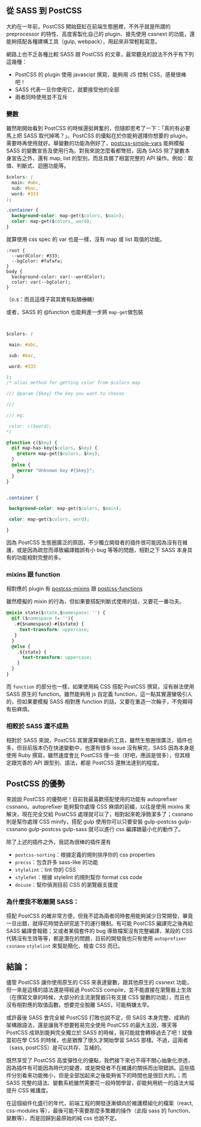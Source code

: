 ## 從 SASS 到 PostCSS

大約在一年前，PostCSS 開始竄紅在前端生態圈裡，不外乎就是所謂的 preprocessor 的特性、高度客製化自己的 plugin、搶先使用 cssnext 的功能，還能夠搭配各種建構工具（gulp, webpack），用起來非常輕鬆寫意。

網路上也不乏各種比較 SASS 跟 PostCSS 的文章，最常聽見的說法不外乎有下列這幾種：

* PostCSS 的 plugin 使用 javascipt 撰寫，能夠用 JS 控制 CSS，感覺很棒吧！
* SASS 代表一旦你使用它，就要接受他的全部
* 兩者同時使用並不互斥

### 變數

雖然剛開始看到 PostCSS 的時候還挺興奮的，但隨即思考了一下：「真的有必要馬上把 SASS 取代掉嗎？」。PostCSS 的優點在於你能夠選擇你想要的 plugin，需要時再使用就好。舉變數的功能為例好了，[postcss-simple-vars](https://github.com/postcss/postcss-simple-vars) 能夠模擬 SASS 的變數宣告及使用行為。對我來說怎麼看都彆扭，因為 SASS 除了變數本身宣告之外，還有 map, list 的型別，而且具備了相當完整的 API 操作。例如：取值、判斷式、迴圈功能等。

```css
$colors: (
  main: #abc,
  sub: #bac,
  word: #333
);

.container {
  background-color: map-get($colors, $main);
  color: map-get($colors, word);
}

```

就算使用 css spec 的 var 也是一樣，沒有 map 或 list 取值的功能。

```
:root {
  --wordColor: #333;
  --bgColor: #fafafa;
}
body {
  background-color: var(--wordColor);
  color: var(--bgColor);
}
```

（o.s：而且這樣子寫其實有點醜~~很醜~~）

或者，SASS 的 @function 也能夠進一步將 `map-get`做包裝

```css


$colors: (

 main: #abc,

 sub: #bac,

 word: #333

);
/* alias method for getting color from $colors map

/// @param {$key} the key you want to choose

///

/// eg:

 color: c($word); 
*/

@function c($key) {
  @if map-has-key($colors, $key) {
    @return map-get($colors, $key);
  }
  @else {
    @error "Unknown key #{$key}";
  }
}


.container {

 background-color: map-get($colors, $main);

 color: map-get($colors, word);

}
```

因為 PostCSS 生態圈廣泛的原因，不少獨立開發者的插件很可能因為沒有在維護，或是因為疏忽而導致編譯錯誤有小 bug 等等的問題，相對之下 SASS 本身具有的功能相對完整的多。

### mixins 跟 function

相對應的 plugin 有  [postcss-mixins](https://github.com/postcss/postcss-mixins) 跟 [postcss-functions](https://github.com/andyjansson/postcss-functions)

雖然模擬的 mixin 的行為，但如果要搭配判斷式使用的話，又要花一番功夫。

```css
@mixin state($state,$namespace: '') {
  @if ($namespace != ''){
   .#{$namespace}-#{$state} {
     text-transform: uppercase;
   } 
  }
  @else {
    .${state} {
      text-transform: uppercase;
    }
  }
}
```

而 `function` 的部分也一樣，如果使用純 CSS 搭配 PostCSS 撰寫，沒有辦法使用 SASS 原生的 function。雖然能夠用 js 自定義 function，這一點其實還蠻吸引人的，但如果要模擬 SASS 相對應 function 的話，又要在重造一次輪子，不免顯得有些麻煩。

### 相較於 SASS 還不成熟

相對於 SASS 來說，PostCSS 其實還算蠻新的工具，雖然生態圈很廣泛，插件也多，但目前版本仍在快速變動中，也還有很多 issue 沒有解完，SASS 因為本身是使用 Ruby 撰寫，雖然速度會比 PostCSS 慢一些（好吧，應該是很多），但其穩定跟完善的 API 跟型別、語法，都是 PostCSS 還無法達到的程度。

## PostCSS 的優勢

來說說 PostCSS 的優勢吧！目前我最喜歡搭配使用的功能有 autoprefixer cssnano。autoprefixer 能夠幫你處理 CSS 麻煩的前綴，以往是使用 mixins 來解決，現在完全交給 PostCSS 處理就可以了，相對起來乾淨簡潔多了；cssnano 則是幫你處理 CSS minify，搭配 gulp 使用你可以只要安裝 gulp-postcss gulp-cssnano gulp-postcss gulp-sass 就可以進行 css 編譯跟最小化的動作了。

除了上述的插件之外，我認為很棒的插件還有

* `postcss-sorting`：根據定義的規則排序你的 css properties
* `precss`：包含許多 sass-like 的功能
* `stylelint`：lint 你的 CSS
* `stylefmt`：根據 stylelint 的規則幫你 format css code
* `doiuse`：幫你偵測目前 CSS 的瀏覽器支援度

### 為什麼我不敢離開 SASS：

搭配 PostCSS 的確非常方便，但我不認為兩者同時套用能夠減少日常開發，畢竟一旦出錯，就得花時間去研究底下的運行機制。有可能 PostCSS 編譯完之後再給 SASS 編譯會報錯；又或者某個套件的 bug 導致檔案沒有完整編譯，某段的 CSS 代碼沒有生效等等，都是潛在的問題，目前的開發我也只有使用 `autoprefixer` `cssnano` `stylelint` 來幫助簡化、檢查 CSS 而已。

## 結論：

儘管 PostCSS 讓你使用原生的 CSS 來表達變數，跟其他原生的 cssnext 功能，但一來是這樣的語法還是得經過 PostCSS compile，並不能直接在瀏覽器上生效（在撰寫文章的時候，大部分的主流瀏覽器只有支援 CSS 變數的功能），而且也沒有相對應的取值函數。想要完全脫離 SASS，可能稍嫌太早。

或許最後 SASS 會完全被 PostCSS 打敗也說不定，但 SASS 本身完整、成熟的架構跟語法，還是讓我不想要輕易完全使用 PostCSS 的最大主因，哪天等 PostCSS 成熟到能夠完全獨立於 SASS 的時候，我可能就會轉移過去了吧！就像當初在學 CSS 的時候，也是猶豫了很久才開始學習 SASS 那樣。不過，這兩者（sass, postCSS）是可以共存、互補的。

既然享受了 PostCSS 高度彈性化的優點，我們接下來也不得不關心抽象化滲透，因為插件有可能因為時代的變遷，或是開發者不在維護的關係而出現錯誤。這些插件分別看來功能微小，但是全部加起來之後能夠省下的時間也是很巨大的。；而 SASS 完整的語法、變數系統雖然需要花一段時間學習，卻能夠用統一的語法大幅提升 CSS 維護度。

在這個組件化盛行的年代，前端工程的開發逐漸傾向於維護模組化的檔案（react, css-modules 等），最後可能不需要那麼多繁雜的操作（此指 sass 的 function、變數等），而是回歸到最原始的純 css 也說不定。

